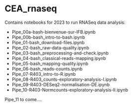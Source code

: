# CEA_rnaseq

Contains notebooks for 2023 to run RNASeq data analysis:

- Pipe_00a-bash-bienvenue-sur-IFB.ipynb
- Pipe_00b-bash_intro-to-bash.ipynb
- Pipe_01-bash_download-files.ipynb
- Pipe_02-bash_raw-data-quality.ipynb
- Pipe_03-bash_preprocessing-and-check.ipynb
- Pipe_04-bash_classical-reads-mapping.ipynb
- Pipe_05-bash_mapping-quality.ipynb
- Pipe_06-bash_reads-counts.ipynb
- Pipe_07-R403_intro-to-R.ipynb
- Pipe_08-R403_counts-exploratory-analysis-I.ipynb
- Pipe_09-R403-DESeq2-normalisation-DE.ipynb
- Pipe_10-R403-Normcounts-exploratory-analysis-II.ipynb

Pipe_11 to come....
